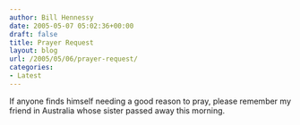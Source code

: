 ```yaml
---
author: Bill Hennessy
date: 2005-05-07 05:02:36+00:00
draft: false
title: Prayer Request
layout: blog
url: /2005/05/06/prayer-request/
categories:
- Latest
---
```


If anyone finds himself needing a good reason to pray, please remember my friend in Australia whose sister passed away this morning.


